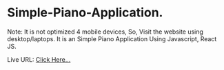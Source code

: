 # Simple-Piano-Application.
Note: It is not optimized 4 mobile devices, So, Visit the website using desktop/laptops.
It is an Simple Piano Application Using Javascript, React JS.

Live URL: <a href="https://play-pianoo.netlify.app/" target="_blank">Click Here...</a>
